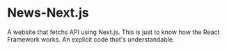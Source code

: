 # News-Next.js
A website that fetchs API using Next.js. This is just to know how the React Framework works. An explicit code that's understandable.
